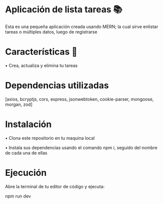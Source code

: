 # Aplicación de lista tareas 📚 

Esta es una pequeña aplicación creada usando MERN; la cual sirve enlistar tareas o múltiples datos, luego de registrarse  

# Características 🔩
• Crea, actualiza y elimina tu tareas

# Dependencias utilizadas
[axios, bcryptjs, cors, express, jsonwebtoken, cookie-parser, mongoose, morgan, zod]

# Instalación 
• Clona este repositorio en tu maquina local

• Instala sus dependencias usando el comando npm i, seguido del nombre de cada una de ellas

# Ejecución 

Abre la terminal de tu editor de código y ejecuta: 

npm run dev
